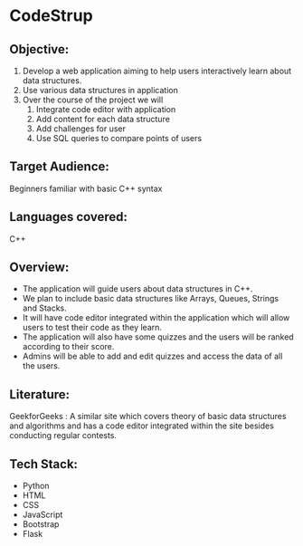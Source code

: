 # CodeStrup

## Objective:
    
1. Develop a web application aiming to help users interactively learn about data structures.
2. Use various data structures in application
3. Over the course of the project we will
    1. Integrate code editor with application
    2. Add content for each data structure
    3. Add challenges for user
    4. Use SQL queries to compare points of users
    

## Target Audience:

Beginners familiar with basic C++ syntax 

## Languages covered:

C++

## Overview:

* The application will guide users about data structures in C++.
* We plan to include basic data structures like Arrays, Queues, Strings and Stacks.
* It will have code editor integrated within the application which will allow users to test their code as they learn.
* The application will also have some quizzes and the users will be ranked according to their score.
* Admins will be able to add and edit quizzes and access the data of all the users.

## Literature:

GeekforGeeks : A similar site which covers theory of basic data structures and algorithms and has a code editor integrated within the site besides conducting regular contests.

## Tech Stack:

* Python
* HTML
* CSS
* JavaScript
* Bootstrap
* Flask

